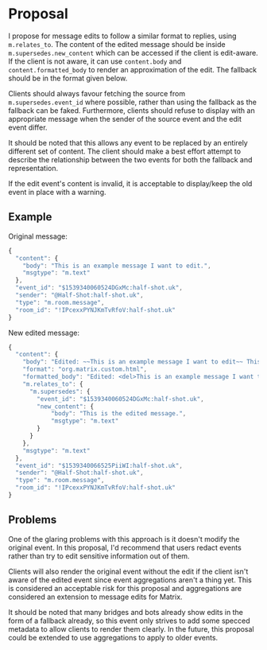 Proposal
========

I propose for message edits to follow a similar format to replies, using  `m.relates_to`.
The content of the edited message should be inside `m.supersedes.new_content` which can
be accessed if the client is edit-aware. If the client is not aware, it can use `content.body`
and `content.formatted_body` to render an approximation of the edit. The fallback should be
in the format given below.

Clients should always favour fetching the source from `m.supersedes.event_id` where possible,
rather than using the fallback as the fallback can be faked. Furthermore, clients should refuse
to display with an appropriate message when the sender of the source event and the edit event differ.

It should be noted that this allows any event to be replaced by an entirely different set of content.
The client should make a best effort attempt to describe the relationship between the two events for
both the fallback and representation.

If the edit event's content is invalid, it is acceptable to display/keep the old event in place with a warning.

Example
-------

Original message:
```javascript
{
  "content": {
    "body": "This is an example message I want to edit.",
    "msgtype": "m.text"
  },
  "event_id": "$1539340060524DGxMc:half-shot.uk",
  "sender": "@Half-Shot:half-shot.uk",
  "type": "m.room.message",
  "room_id": "!IPcexxPYNJKmTvRfoV:half-shot.uk"
}
```

New edited message:
```javascript
{
  "content": {
    "body": "Edited: ~~This is an example message I want to edit~~ This is the edited message",
    "format": "org.matrix.custom.html",
    "formatted_body": "Edited: <del>This is an example message I want to edit</del> This is the edited message",
    "m.relates_to": {
      "m.supersedes": {
        "event_id": "$1539340060524DGxMc:half-shot.uk",
        "new_content": {
            "body": "This is the edited message.",
            "msgtype": "m.text"
        }
      }
    },
    "msgtype": "m.text"
  },
  "event_id": "$1539340066525PiiWI:half-shot.uk",
  "sender": "@Half-Shot:half-shot.uk",
  "type": "m.room.message",
  "room_id": "!IPcexxPYNJKmTvRfoV:half-shot.uk"
}
```

Problems
--------

One of the glaring problems with this approach is it doesn't modify the original event.
In this proposal, I'd recommend that users redact events rather than try to edit sensitive
information out of them.

Clients will also render the original event without the edit if the client isn't aware of
the edited event since event aggregations aren't a thing yet. This is considered an
acceptable risk for this proposal and aggregations are considered an extension to
message edits for Matrix.

It should be noted that many bridges and bots already show edits in the form of a
fallback already, so this event only strives to add some specced metadata to allow
clients to render them clearly. In the future, this proposal could be extended to
use aggregations to apply to older events.
